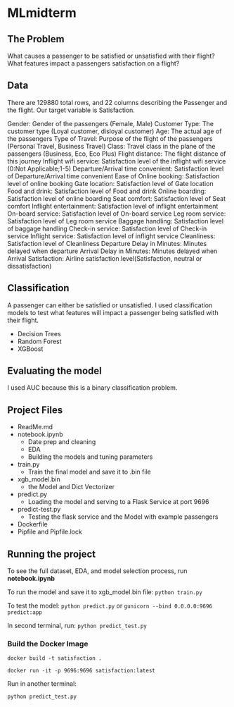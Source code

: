 # MLmidterm

## The Problem

What causes a passenger to be satisfied or unsatisfied with their flight? What features impact a passengers satisfaction on a flight?

## Data

There are 129880 total rows, and 22 columns describing the Passenger and the flight. Our target variable is Satisfaction.

Gender: Gender of the passengers (Female, Male)
Customer Type: The customer type (Loyal customer, disloyal customer)
Age: The actual age of the passengers
Type of Travel: Purpose of the flight of the passengers (Personal Travel, Business Travel)
Class: Travel class in the plane of the passengers (Business, Eco, Eco Plus)
Flight distance: The flight distance of this journey
Inflight wifi service: Satisfaction level of the inflight wifi service (0:Not Applicable;1-5)
Departure/Arrival time convenient: Satisfaction level of Departure/Arrival time convenient
Ease of Online booking: Satisfaction level of online booking
Gate location: Satisfaction level of Gate location
Food and drink: Satisfaction level of Food and drink
Online boarding: Satisfaction level of online boarding
Seat comfort: Satisfaction level of Seat comfort
Inflight entertainment: Satisfaction level of inflight entertainment
On-board service: Satisfaction level of On-board service
Leg room service: Satisfaction level of Leg room service
Baggage handling: Satisfaction level of baggage handling
Check-in service: Satisfaction level of Check-in service
Inflight service: Satisfaction level of inflight service
Cleanliness: Satisfaction level of Cleanliness
Departure Delay in Minutes: Minutes delayed when departure
Arrival Delay in Minutes: Minutes delayed when Arrival
Satisfaction: Airline satisfaction level(Satisfaction, neutral or dissatisfaction)

## Classification

A passenger can either be satisfied or unsatisfied. I used classification models to test what features will impact a passenger being satisfied with their flight.

- Decision Trees
- Random Forest
- XGBoost

## Evaluating the model

I used AUC because this is a binary classification problem.

## Project Files

- ReadMe.md
- notebook.ipynb
  - Date prep and cleaning
  - EDA
  - Building the models and tuning parameters
- train.py
  - Train the final model and save it to .bin file
- xgb_model.bin
  - the Model and Dict Vectorizer
- predict.py
  - Loading the model and serving to a Flask Service at port 9696
- predict-test.py
  - Testing the flask service and the Model with example passengers
- Dockerfile
- Pipfile and Pipfile.lock

## Running the project

To see the full dataset, EDA, and model selection process, run **notebook.ipynb**

To run the model and save it to xgb_model.bin file:
`python train.py`

To test the model:
`python predict.py`
or
`gunicorn --bind 0.0.0.0:9696 predict:app`

In second terminal, run:
`python predict_test.py`

### Build the Docker Image

`docker build -t satisfaction .`

`docker run -it -p 9696:9696 satisfaction:latest `

Run in another terminal:

`python predict_test.py`
